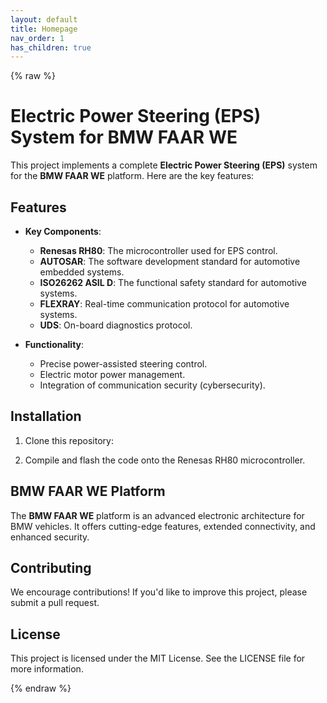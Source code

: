 ```yaml
---
layout: default
title: Homepage
nav_order: 1
has_children: true
---
```

{% raw %}
# Electric Power Steering (EPS) System for BMW FAAR WE

This project implements a complete **Electric Power Steering (EPS)** system for the **BMW FAAR WE** platform. Here are the key features:

## Features

- **Key Components**:
  - **Renesas RH80**: The microcontroller used for EPS control.
  - **AUTOSAR**: The software development standard for automotive embedded systems.
  - **ISO26262 ASIL D**: The functional safety standard for automotive systems.
  - **FLEXRAY**: Real-time communication protocol for automotive systems.
  - **UDS**: On-board diagnostics protocol.

- **Functionality**:
  - Precise power-assisted steering control.
  - Electric motor power management.
  - Integration of communication security (cybersecurity).

## Installation

1. Clone this repository:


2. Compile and flash the code onto the Renesas RH80 microcontroller.

## BMW FAAR WE Platform

The **BMW FAAR WE** platform is an advanced electronic architecture for BMW vehicles. It offers cutting-edge features, extended connectivity, and enhanced security.

## Contributing

We encourage contributions! If you'd like to improve this project, please submit a pull request.

## License

This project is licensed under the MIT License. See the LICENSE file for more information.

{% endraw %}